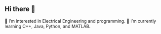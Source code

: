 ## Hi there 👋
🔭 I’m interested in Electrical Engineering and programming.
🌱 I’m currently learning C++, Java, Python, and MATLAB.

<!--
**mihoi1/mihoi1** is a ✨ _special_ ✨ repository because its `README.md` (this file) appears on your GitHub profile.

Here are some ideas to get you started:

- 🔭 I’m currently working on Electrical Engineering and programming.
- 🌱 I’m currently learning C++, Java, Python, and MATLAB.
- 👯 I’m looking to collaborate on ...
- 🤔 I’m looking for help with ...
- 💬 Ask me about ...
- 📫 How to reach me: ...
- 😄 Pronouns: ...
- ⚡ Fun fact: ...
-->
